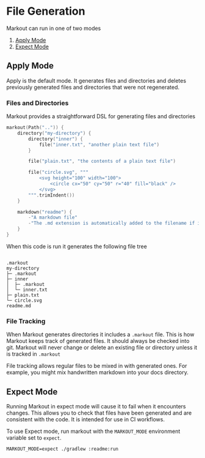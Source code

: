 # File Generation

Markout can run in one of two modes

1. [Apply Mode](#apply-mode)
2. [Expect Mode](#expect-mode)

## Apply Mode

Apply is the default mode. It generates files and directories and deletes
previously generated files and directories that were not regenerated.

### Files and Directories

Markout provides a straightforward DSL for generating files and directories

```kotlin
markout(Path("..")) {
    directory("my-directory") {
        directory("inner") {
            file("inner.txt", "another plain text file")
        }

        file("plain.txt", "the contents of a plain text file")

        file("circle.svg", """
            <svg height="100" width="100">
                <circle cx="50" cy="50" r="40" fill="black" />
            </svg> 
        """.trimIndent())
    }

    markdown("readme") {
        -"A markdown file"
        -"The .md extension is automatically added to the filename if it is not present"
    }
}
```

When this code is run it generates the following file tree

```

.markout
my-directory
├─ .markout
├─ inner
│  ├─ .markout
│  └─ inner.txt
├─ plain.txt
└─ circle.svg
readme.md
```

### File Tracking

When Markout generates directories it includes a `.markout` file. This is
how Markout keeps track of generated files. It should always be checked
into git. Markout will never change or delete an existing file or directory
unless it is tracked in `.markout`

File tracking allows regular files to be mixed in with generated ones.
For example, you might mix handwritten markdown into your docs directory.

## Expect Mode

Running Markout in expect mode will cause it to fail when it encounters changes.
This allows you to check that files have been generated and are consistent
with the code. It is intended for use in CI workflows.

To use Expect mode, run markout with the `MARKOUT_MODE` environment variable set to `expect`.

```shell
MARKOUT_MODE=expect ./gradlew :readme:run
```